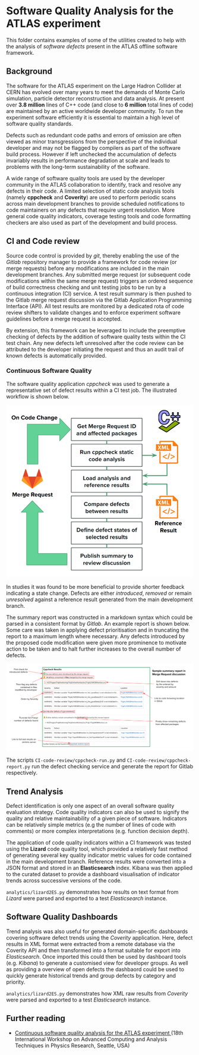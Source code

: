 
# Software Quality Analysis for the ATLAS experiment

This folder contains examples of some of the utilities created to help with the analysis of *software defects* present in the ATLAS offline software framework.

## Background

The software for the ATLAS experiment on the Large Hadron Collider at CERN has evolved over many years to meet the demands of Monte Carlo simulation, particle detector reconstruction and data analysis.  At present over **3.8 million** lines of C++ code (and close to **6 million** total lines of code) are maintained by an active worldwide developer community. To run the experiment software efficiently it is essential to maintain a high level of software quality standards.

Defects such as redundant code paths and errors of omission are often viewed as minor transgressions from the perspective of the individual developer and may not be flagged by compilers as part of the software build process. However if left unchecked the accumulation of defects invariably results in performance degradation at scale and leads to problems with the long-term sustainability of the software.

A wide range of software quality tools are used by the developer community in the ATLAS collaboration to identify, track and resolve any defects in their code. A limited selection of static code analysis tools (namely **cppcheck** and **Coverity**) are used to perform periodic scans across main development branches to provide scheduled notifications to code maintainers on any defects that require urgent resolution.  More general code quality indicators, coverage testing tools and code formatting checkers are also used as part of the development and build process.

## CI and Code review

Source code control is provided by *git*, thereby enabling the use of the *Gitlab* repository manager to provide a framework for code review (or merge requests) before any modifications are included in the main development branches. Any submitted merge request (or subsequent code modifications within the same merge request) triggers an ordered sequence of build correctness checking and unit testing jobs to be run by a continuous integration (CI) service.  A test result summary is then pushed to the Gitlab merge request discussion via the Gitlab Application Programming Interface (API). All test results are monitored by a dedicated rota of code review shifters to validate changes and to enforce experiment software guidelines before a merge request is accepted.

By extension, this framework can be leveraged to include the preemptive checking of defects by the addition of software quality tests within the CI test chain. Any new defects left unresolved after the code review can be attributed to the developer initiating the request and thus an audit trail of known defects is automatically provided.

### Continuous Software Quality

The software quality application *cppcheck* was used to generate a representative set of defect results within a CI test job. The illustrated workflow is shown below.

![CISQ1](../images/CISQ1.png)

In studies it was found to be more beneficial to provide shorter feedback indicating a state change. Defects are either *introduced*, *removed* or remain *unresolved* against a reference result generated from the main development branch.

The summary report was constructed in a markdown syntax which could be parsed in a consistent format by *Gitlab*. An example report is shown below. Some care was taken in applying defect prioritisation and in truncating the report to a maximum length where necessary. Any defects introduced by the proposed code modification were given more prominence to motivate action to be taken and to halt further increases to the overall number of defects.

![CISQ2](../images/CISQ2.png)

The scripts `CI-code-review/cppcheck-run.py` and `CI-code-review/cppcheck-report.py` run the defect checking service and generate the report for Gitlab respectively.

## Trend Analysis

Defect identification is only one aspect of an overall software quality evaluation strategy. Code quality indicators can also be used to signify the quality and relative maintainability of a given piece of software. Indicators can be relatively simple metrics (e.g the number of lines of code with comments) or more complex interpretations (e.g. function decision depth).

The application of code quality indicators within a CI framework was tested using the **Lizard** code quality tool, which provided a relatively fast method of generating several key quality indicator metric values for code contained in the main development branch. Reference results were converted into a JSON format and stored in an **Elasticsearch** index. Kibana was then applied to the curated dataset to provide a dashboard visualisation of indicator trends across successive versions of the code.

`analytics/lizard2ES.py` demonstrates how results on text format from *Lizard* were parsed and exported to a test *Elasticsearch* instance.

## Software Quality Dashboards

Trend analysis was also useful for generated domain-specific dashboards covering software defect trends using the *Coverity* application. Here, defect results in XML format were extracted from a remote database via the Coverity API and then transformed into a format suitable for export into *Elasticsearch*. Once imported this could then be used by dashboard tools (e.g. *Kibana*) to generate a customised view for developer groups. As well as providing a overview of open defects the dashbaord could be used to quickly generate historical trends and group defects by category and priority.

`analytics/lizard2ES.py` demonstrates how XML raw results from *Coverity* were parsed and exported to a test *Elasticsearch* instance.

## Further reading

- [Continuous software quality analysis for the ATLAS experiment
](https://indico.cern.ch/event/567550/contributions/2628872/) (18th International Workshop on Advanced Computing and Analysis Techniques in Physics Research, Seattle, USA)
